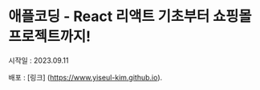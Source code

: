 # 애플코딩 - React 리액트 기초부터 쇼핑몰 프로젝트까지! 

시작일 : 2023.09.11 

배포 : [링크] (https://www.yiseul-kim.github.io).